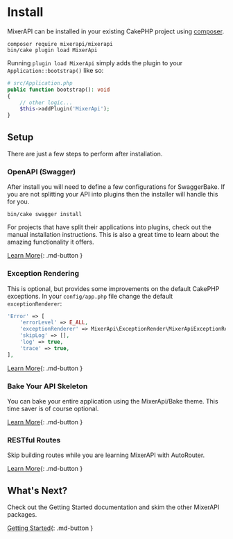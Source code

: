 # Install

<!-- The easiest way to install MixerAPI is through the app skeleton.
You may also install via composer into your existing CakePHP project or install the individual plugins as-needed. The
documentation includes steps for installing plugins separately. For either method you will need
[composer](https://getcomposer.org/doc/00-intro.md#installation-linux-unix-macos), which is dependency manager for PHP.

## App Skeleton

Installing from the application skeleton is great if you are starting your API from scratch. It will install the
latest version of CakePHP and MixerAPI. The App Skeleton also comes with an optional
[docker-compose](https://docs.docker.com/compose/) setup.

```console
composer create-project -s dev --prefer-dist mixerapi/app
```

## Composer

If you have an existing application or feel comfortable doing things yourself then you can install with composer.
-->

MixerAPI can be installed in your existing CakePHP project using
[composer](https://getcomposer.org/doc/00-intro.md#installation-linux-unix-macos).

```console
composer require mixerapi/mixerapi
bin/cake plugin load MixerApi
```

Running `plugin load MixerApi` simply adds the plugin to your `Application::bootstrap()` like so:

```php
# src/Application.php
public function bootstrap(): void
{
    // other logic...
    $this->addPlugin('MixerApi');
}
```

## Setup

There are just a few steps to perform after installation.

### OpenAPI (Swagger)

After install you will need to define a few configurations for SwaggerBake. If you are not splitting your API into
plugins then the installer will handle this for you.

```console
bin/cake swagger install
```

For projects that have split their applications into plugins, check out the manual installation instructions. This is
also a great time to learn about the amazing functionality it offers.

[Learn More](/cakephp-swagger-bake){: .md-button }

### Exception Rendering

This is optional, but provides some improvements on the default CakePHP exceptions. In your `config/app.php` file
change the default `exceptionRenderer`:

```php
'Error' => [
    'errorLevel' => E_ALL,
    'exceptionRenderer' => MixerApi\ExceptionRender\MixerApiExceptionRenderer::class,
    'skipLog' => [],
    'log' => true,
    'trace' => true,
],
```

[Learn More](/plugins/exception-render){: .md-button }

### Bake Your API Skeleton

You can bake your entire application using the MixerApi/Bake theme. This time saver is of course optional.

[Learn More](/plugins/bake){: .md-button }

### RESTful Routes

Skip building routes while you are learning MixerAPI with AutoRouter.

[Learn More](/plugins/rest){: .md-button }

## What's Next?

Check out the Getting Started documentation and skim the other MixerAPI packages.

[Getting Started](/workflow){: .md-button }
